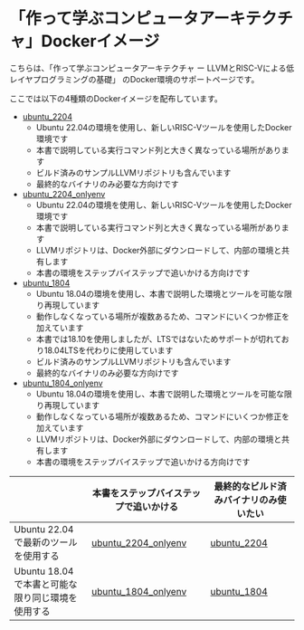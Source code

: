 # 「作って学ぶコンピュータアーキテクチャ」Dockerイメージ

こちらは、「作って学ぶコンピュータアーキテクチャ ー LLVMとRISC-Vによる低レイヤプログラミングの基礎」 のDocker環境のサポートページです。

ここでは以下の4種類のDockerイメージを配布しています。

- [ubuntu_2204](ubuntu_2204/README.md)
  - Ubuntu 22.04の環境を使用し、新しいRISC-Vツールを使用したDocker環境です
  - 本書で説明している実行コマンド列と大きく異なっている場所があります
  - ビルド済みのサンプルLLVMリポジトリも含んでいます
  - 最終的なバイナリのみ必要な方向けです
- [ubuntu_2204_onlyenv](ubuntu_2204_onlyenv/README.md)
  - Ubuntu 22.04の環境を使用し、新しいRISC-Vツールを使用したDocker環境です
  - 本書で説明している実行コマンド列と大きく異なっている場所があります
  - LLVMリポジトリは、Docker外部にダウンロードして、内部の環境と共有します
  - 本書の環境をステップバイステップで追いかける方向けです
- [ubuntu_1804](ubuntu_1804/README.md)
  - Ubuntu 18.04の環境を使用し、本書で説明した環境とツールを可能な限り再現しています
  - 動作しなくなっている場所が複数あるため、コマンドにいくつか修正を加えています
  - 本書では18.10を使用しましたが、LTSではないためサポートが切れており18.04LTSを代わりに使用しています
  - ビルド済みのサンプルLLVMリポジトリも含んでいます
  - 最終的なバイナリのみ必要な方向けです
- [ubuntu_1804_onlyenv](ubuntu_1804_onlyenv/README.md)
  - Ubuntu 18.04の環境を使用し、本書で説明した環境とツールを可能な限り再現しています
  - 動作しなくなっている場所が複数あるため、コマンドにいくつか修正を加えています
  - LLVMリポジトリは、Docker外部にダウンロードして、内部の環境と共有します
  - 本書の環境をステップバイステップで追いかける方向けです



|                                                  | 本書をステップバイステップで追いかける               | 最終的なビルド済みバイナリのみ使いたい |
| ------------------------------------------------ | ---------------------------------------------------- | -------------------------------------- |
| Ubuntu 22.04で最新のツールを使用する             | [ubuntu_2204_onlyenv](ubuntu2204_onlyenv/README.md)  | [ubuntu_2204](ubuntu_2204/README.md)   |
| Ubuntu 18.04で本書と可能な限り同じ環境を使用する | [ubuntu_1804_onlyenv](ubuntu_1804_onlyenv/README.md) | [ubuntu_1804](ubuntu_1804/README.md)   |

